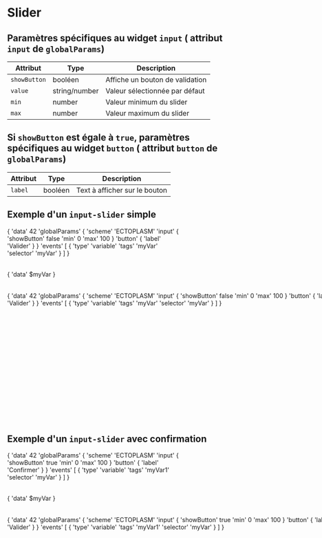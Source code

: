 # Slider

## Paramètres spécifiques au widget ```input``` ( attribut ```input``` de ```globalParams```)

| Attribut         | Type    | Description                       |
|------------------|---------|-----------------------------------|
| ```showButton``` | booléen | Affiche un bouton de validation   |
| ```value``` | string/number | Valeur sélectionnée par défaut   |
| ```min``` | number | Valeur minimum du slider   |
| ```max``` | number | Valeur maximum du slider   |

## Si ```showButton``` est égale à ```true```, paramètres spécifiques au widget ```button``` ( attribut ```button``` de ```globalParams```)

| Attribut         | Type    | Description                       |
|------------------|---------|-----------------------------------|
| ```label``` | booléen | Text à afficher sur le bouton   |

## Exemple d'un ```input-slider``` simple

<div style="width: 400px; height:100px;">
<discovery-tile url="https://sandbox.senx.io/api/v0/exec" type="input:slider">
{
  'data' 42
  'globalParams' { 
    'scheme' 'ECTOPLASM' 
    'input' { 'showButton' false 'min' 0 'max' 100 } 
    'button' { 'label' 'Valider' } 
  } 
  'events' [
    { 'type' 'variable' 'tags' 'myVar' 'selector' 'myVar' }
  ]
}
</discovery-tile>
</div>
<div style="width: 200px; height:50px;">
<discovery-tile url="https://sandbox.senx.io/api/v0/exec" type="display" options='{"eventHandler":"type=variable,tag=(myVar)"}'>
  {
    'data' $myVar
  }
</discovery-tile>
</div>
<div style="min-height: 300px; width: 800px;">
<warp-view-editor url="https://warp.senx.io/api/v0/exec" width-px=800 theme="dark" id="editor horizontal-layout="false" show-result="false" show-execute="false" > 
{
  'data' 42
  'globalParams' { 
    'scheme' 'ECTOPLASM' 
    'input' { 'showButton' false 'min' 0 'max' 100 } 
    'button' { 'label' 'Valider' } 
  } 
  'events' [
    { 'type' 'variable' 'tags' 'myVar' 'selector' 'myVar' }
  ]
}
</warp-view-editor>
</div>

## Exemple d'un ```input-slider``` avec confirmation

<div style="width: 400px; height:100px;">
<discovery-tile url="https://sandbox.senx.io/api/v0/exec" type="input:slider">
{
  'data' 42
  'globalParams' { 
    'scheme' 'ECTOPLASM' 
    'input' { 'showButton' true 'min' 0 'max' 100 } 
    'button' { 'label' 'Confirmer' } 
  } 
  'events' [
    { 'type' 'variable' 'tags' 'myVar1' 'selector' 'myVar' }
  ]
}
</discovery-tile>
</div>
<div style="width: 200px; height:50px;">
<discovery-tile url="https://sandbox.senx.io/api/v0/exec" type="display" options='{"eventHandler":"type=variable,tag=(myVar1)"}'>
  {
    'data' $myVar
  }
</discovery-tile>
</div>
<div style="min-height: 300px; width: 800px;">
<warp-view-editor url="https://warp.senx.io/api/v0/exec" width-px=800 theme="dark" id="editor horizontal-layout="false" show-result="false" show-execute="false" > 
{
  'data' 42
  'globalParams' { 
    'scheme' 'ECTOPLASM' 
    'input' { 'showButton' true 'min' 0 'max' 100 } 
    'button' { 'label' 'Valider' } 
  } 
  'events' [
    { 'type' 'variable' 'tags' 'myVar1' 'selector' 'myVar' }
  ]
}
</warp-view-editor>
